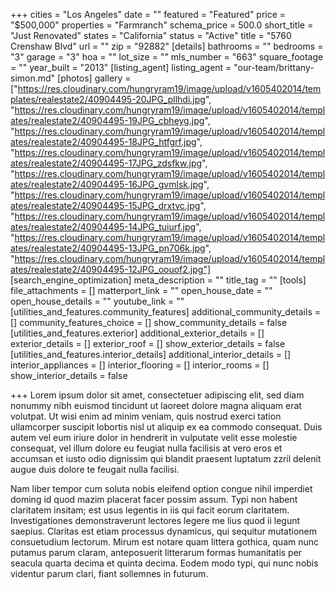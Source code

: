 +++
cities = "Los Angeles"
date = ""
featured = "Featured"
price = "$500,000"
properties = "Farmranch"
schema_price = 500.0
short_title = "Just Renovated"
states = "California"
status = "Active"
title = "5760 Crenshaw Blvd"
url = ""
zip = "92882"
[details]
bathrooms = ""
bedrooms = "3"
garage = "3"
hoa = ""
lot_size = ""
mls_number = "663"
square_footage = ""
year_built = "2013"
[listing_agent]
listing_agent = "our-team/brittany-simon.md"
[photos]
gallery = ["https://res.cloudinary.com/hungryram19/image/upload/v1605402014/templates/realestate2/40904495-20JPG_pllhdi.jpg", "https://res.cloudinary.com/hungryram19/image/upload/v1605402014/templates/realestate2/40904495-19JPG_cbheyg.jpg", "https://res.cloudinary.com/hungryram19/image/upload/v1605402014/templates/realestate2/40904495-18JPG_htfgrf.jpg", "https://res.cloudinary.com/hungryram19/image/upload/v1605402014/templates/realestate2/40904495-17JPG_zdsfkw.jpg", "https://res.cloudinary.com/hungryram19/image/upload/v1605402014/templates/realestate2/40904495-16JPG_gvmlsk.jpg", "https://res.cloudinary.com/hungryram19/image/upload/v1605402014/templates/realestate2/40904495-15JPG_drxtvc.jpg", "https://res.cloudinary.com/hungryram19/image/upload/v1605402014/templates/realestate2/40904495-14JPG_tuiurf.jpg", "https://res.cloudinary.com/hungryram19/image/upload/v1605402014/templates/realestate2/40904495-13JPG_pn706k.jpg", "https://res.cloudinary.com/hungryram19/image/upload/v1605402014/templates/realestate2/40904495-12JPG_oouof2.jpg"]
[search_engine_optimization]
meta_description = ""
title_tag = ""
[tools]
file_attachments = []
matterport_link = ""
open_house_date = ""
open_house_details = ""
youtube_link = ""
[utilities_and_features.community_features]
additional_community_details = []
community_features_choice = []
show_community_details = false
[utilities_and_features.exterior]
additional_exterior_details = []
exterior_details = []
exterior_roof = []
show_exterior_details = false
[utilities_and_features.interior_details]
additional_interior_details = []
interior_appliances = []
interior_flooring = []
interior_rooms = []
show_interior_details = false

+++
Lorem ipsum dolor sit amet, consectetuer adipiscing elit, sed diam nonummy nibh euismod tincidunt ut laoreet dolore magna aliquam erat volutpat. Ut wisi enim ad minim veniam, quis nostrud exerci tation ullamcorper suscipit lobortis nisl ut aliquip ex ea commodo consequat. Duis autem vel eum iriure dolor in hendrerit in vulputate velit esse molestie consequat, vel illum dolore eu feugiat nulla facilisis at vero eros et accumsan et iusto odio dignissim qui blandit praesent luptatum zzril delenit augue duis dolore te feugait nulla facilisi.

Nam liber tempor cum soluta nobis eleifend option congue nihil imperdiet doming id quod mazim placerat facer possim assum. Typi non habent claritatem insitam; est usus legentis in iis qui facit eorum claritatem. Investigationes demonstraverunt lectores legere me lius quod ii legunt saepius. Claritas est etiam processus dynamicus, qui sequitur mutationem consuetudium lectorum. Mirum est notare quam littera gothica, quam nunc putamus parum claram, anteposuerit litterarum formas humanitatis per seacula quarta decima et quinta decima. Eodem modo typi, qui nunc nobis videntur parum clari, fiant sollemnes in futurum.